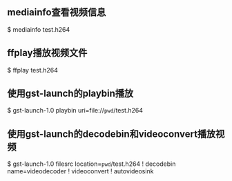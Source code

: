 ## mediainfo查看视频信息
$ mediainfo test.h264

## ffplay播放视频文件
$ ffplay test.h264

## 使用gst-launch的playbin播放
$ gst-launch-1.0 playbin uri=file://`pwd`/test.h264

## 使用gst-launch的decodebin和videoconvert播放视频
$ gst-launch-1.0 filesrc location=`pwd`/test.h264 ! decodebin name=videodecoder ! videoconvert ! autovideosink
